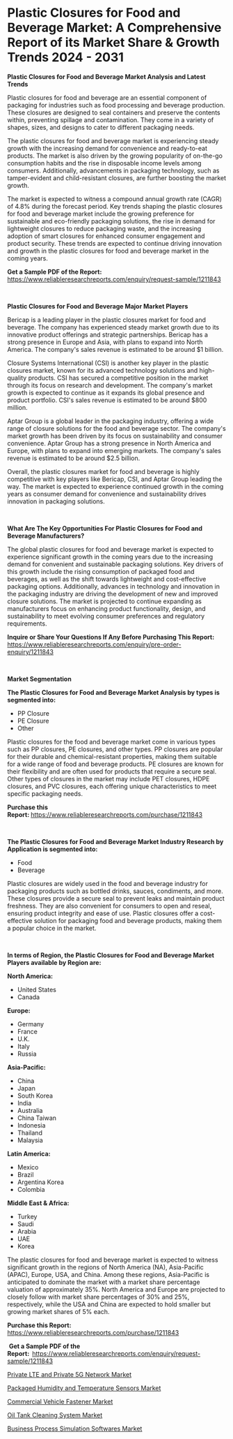 <p><h1>Plastic Closures for Food and Beverage Market: A Comprehensive Report of its Market Share & Growth Trends 2024 - 2031</h1></p><p><strong>Plastic Closures for Food and Beverage Market Analysis and Latest Trends</strong></p>
<p><p>Plastic closures for food and beverage are an essential component of packaging for industries such as food processing and beverage production. These closures are designed to seal containers and preserve the contents within, preventing spillage and contamination. They come in a variety of shapes, sizes, and designs to cater to different packaging needs.</p><p>The plastic closures for food and beverage market is experiencing steady growth with the increasing demand for convenience and ready-to-eat products. The market is also driven by the growing popularity of on-the-go consumption habits and the rise in disposable income levels among consumers. Additionally, advancements in packaging technology, such as tamper-evident and child-resistant closures, are further boosting the market growth.</p><p>The market is expected to witness a compound annual growth rate (CAGR) of 4.8% during the forecast period. Key trends shaping the plastic closures for food and beverage market include the growing preference for sustainable and eco-friendly packaging solutions, the rise in demand for lightweight closures to reduce packaging waste, and the increasing adoption of smart closures for enhanced consumer engagement and product security. These trends are expected to continue driving innovation and growth in the plastic closures for food and beverage market in the coming years.</p></p>
<p><strong>Get a Sample PDF of the Report:&nbsp;</strong> <a href="https://www.reliableresearchreports.com/enquiry/request-sample/1211843">https://www.reliableresearchreports.com/enquiry/request-sample/1211843</a></p>
<p>&nbsp;</p>
<p><strong>Plastic Closures for Food and Beverage Major Market Players</strong></p>
<p><p>Bericap is a leading player in the plastic closures market for food and beverage. The company has experienced steady market growth due to its innovative product offerings and strategic partnerships. Bericap has a strong presence in Europe and Asia, with plans to expand into North America. The company's sales revenue is estimated to be around $1 billion.</p><p>Closure Systems International (CSI) is another key player in the plastic closures market, known for its advanced technology solutions and high-quality products. CSI has secured a competitive position in the market through its focus on research and development. The company's market growth is expected to continue as it expands its global presence and product portfolio. CSI's sales revenue is estimated to be around $800 million.</p><p>Aptar Group is a global leader in the packaging industry, offering a wide range of closure solutions for the food and beverage sector. The company's market growth has been driven by its focus on sustainability and consumer convenience. Aptar Group has a strong presence in North America and Europe, with plans to expand into emerging markets. The company's sales revenue is estimated to be around $2.5 billion.</p><p>Overall, the plastic closures market for food and beverage is highly competitive with key players like Bericap, CSI, and Aptar Group leading the way. The market is expected to experience continued growth in the coming years as consumer demand for convenience and sustainability drives innovation in packaging solutions.</p></p>
<p>&nbsp;</p>
<p><strong>What Are The Key Opportunities For Plastic Closures for Food and Beverage Manufacturers?</strong></p>
<p><p>The global plastic closures for food and beverage market is expected to experience significant growth in the coming years due to the increasing demand for convenient and sustainable packaging solutions. Key drivers of this growth include the rising consumption of packaged food and beverages, as well as the shift towards lightweight and cost-effective packaging options. Additionally, advances in technology and innovation in the packaging industry are driving the development of new and improved closure solutions. The market is projected to continue expanding as manufacturers focus on enhancing product functionality, design, and sustainability to meet evolving consumer preferences and regulatory requirements.</p></p>
<p><strong>Inquire or Share Your Questions If Any Before Purchasing This Report:</strong> <a href="https://www.reliableresearchreports.com/enquiry/pre-order-enquiry/1211843">https://www.reliableresearchreports.com/enquiry/pre-order-enquiry/1211843</a></p>
<p>&nbsp;</p>
<p><strong>Market Segmentation</strong></p>
<p><strong>The Plastic Closures for Food and Beverage Market Analysis by types is segmented into:</strong></p>
<p><ul><li>PP Closure</li><li>PE Closure</li><li>Other</li></ul></p>
<p><p>Plastic closures for the food and beverage market come in various types such as PP closures, PE closures, and other types. PP closures are popular for their durable and chemical-resistant properties, making them suitable for a wide range of food and beverage products. PE closures are known for their flexibility and are often used for products that require a secure seal. Other types of closures in the market may include PET closures, HDPE closures, and PVC closures, each offering unique characteristics to meet specific packaging needs.</p></p>
<p><strong>Purchase this Report:&nbsp;</strong><a href="https://www.reliableresearchreports.com/purchase/1211843">https://www.reliableresearchreports.com/purchase/1211843</a></p>
<p>&nbsp;</p>
<p><strong>The Plastic Closures for Food and Beverage Market Industry Research by Application is segmented into:</strong></p>
<p><ul><li>Food</li><li>Beverage</li></ul></p>
<p><p>Plastic closures are widely used in the food and beverage industry for packaging products such as bottled drinks, sauces, condiments, and more. These closures provide a secure seal to prevent leaks and maintain product freshness. They are also convenient for consumers to open and reseal, ensuring product integrity and ease of use. Plastic closures offer a cost-effective solution for packaging food and beverage products, making them a popular choice in the market.</p></p>
<p>&nbsp;</p>
<p><strong>In terms of Region, the Plastic Closures for Food and Beverage Market Players available by Region are:</strong></p>
<p>
    <p> <strong> North America: </strong>
        <ul>
            <li>United States</li>
            <li>Canada</li>
        </ul>
        </p> 
    <p> <strong> Europe: </strong>
        <ul>
            <li>Germany</li>
            <li>France</li>
            <li>U.K.</li>
            <li>Italy</li>
            <li>Russia</li>
        </ul>
        </p> 
    <p> <strong> Asia-Pacific: </strong>
        <ul>
            <li>China</li>
            <li>Japan</li>
            <li>South Korea</li>
            <li>India</li>
            <li>Australia</li>
            <li>China Taiwan</li>
            <li>Indonesia</li>
            <li>Thailand</li>
            <li>Malaysia</li>
        </ul>
        </p> 
    <p> <strong> Latin America: </strong>
        <ul>
            <li>Mexico</li>
            <li>Brazil</li>
            <li>Argentina Korea</li>
            <li>Colombia</li>
        </ul>
        </p> 
    <p> <strong> Middle East & Africa: </strong>
        <ul>
            <li>Turkey</li>
            <li>Saudi</li>
            <li>Arabia</li>
            <li>UAE</li>
            <li>Korea</li>
        </ul>
    </p>
    </p>
<p><p>The plastic closures for food and beverage market is expected to witness significant growth in the regions of North America (NA), Asia-Pacific (APAC), Europe, USA, and China. Among these regions, Asia-Pacific is anticipated to dominate the market with a market share percentage valuation of approximately 35%. North America and Europe are projected to closely follow with market share percentages of 30% and 25%, respectively, while the USA and China are expected to hold smaller but growing market shares of 5% each.</p></p>
<p><strong>Purchase this Report: </strong><a href="https://www.reliableresearchreports.com/purchase/1211843">https://www.reliableresearchreports.com/purchase/1211843</a></p>
<p>&nbsp;<strong>Get a Sample PDF of the Report:&nbsp;&nbsp;</strong><a href="https://www.reliableresearchreports.com/enquiry/request-sample/1211843">https://www.reliableresearchreports.com/enquiry/request-sample/1211843</a></p>
<p><strong></strong></p>
<p><p><a href="https://medium.com/@danmacdonald740/private-lte-and-private-5g-network-market-comprehensive-assessment-by-type-application-and-3a2ac5f41df2">Private LTE and Private 5G Network Market</a></p><p><a href="https://medium.com/@danmacdonald740/packaged-humidity-and-temperature-sensors-market-analysis-and-sze-forecasted-for-period-from-2024-cfce10a0749a">Packaged Humidity and Temperature Sensors Market</a></p><p><a href="https://medium.com/p/8d137919632b/edit">Commercial Vehicle Fastener Market</a></p><p><a href="https://medium.com/@danmacdonald740/oil-tank-cleaning-system-market-furnishes-information-on-market-share-market-trends-and-market-813e662b7005">Oil Tank Cleaning System Market</a></p><p><a href="https://medium.com/@danmacdonald740/decoding-business-process-simulation-softwares-market-metrics-market-share-trends-and-growth-eaf9328651a5">Business Process Simulation Softwares Market</a></p></p>